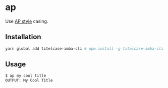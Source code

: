 # ap

Use [AP style][0] casing.

## Installation

```bash
yarn global add titelcase-imba-cli # npm install -g titelcase-imba-cli
```

## Usage

```bash
$ ap my cool title
OUTPUT: My Cool Title
```

[0]: https://www.bkacontent.com/how-to-correctly-use-apa-style-title-case/

